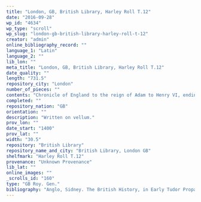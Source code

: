 ```yaml
---
title: "London, GB, British Library, Harley Roll T.12"
date: "2016-09-28"
wp_id: "4634"
wp_type: "scroll"
wp_slug: "london-gb-british-library-harley-roll-t-12"
creator: "admin"
online_bibliography_record: ""
language_1: "Latin"
language_2: ""
lib_lon: ""
meta_title: "London, GB, British Library, Harley Roll T.12"
date_quality: ""
length: "731.5"
repository_city: "London"
number_of_pieces: ""
contents: "Chronicle of England to the reign of Adam to Henry VI, ending with the birth of his son Edward, 1453. \"Considerans cronicorum prolixitatem.\" The genealogy descends from Hoe and Japhet to Brutus."
completed: ""
repository_nation: "GB"
orientation: ""
description: "Written on vellum."
prov_lon: ""
date_start: "1400"
prov_lat: ""
width: "30.5"
repository: "British Library"
repository_name_and_city: "British Library, London GB"
shelfmark: "Harley Roll T.12"
provenance: "Unknown Provenance"
lib_lat: ""
online_images: ""
_scrolls_id: "160"
type: "GB Roy. Gen."
bibliography: "Anglo, Sidney. The British History, in Early Tudor Propaganda. Manchester: John Rylands Library, 1961."
---
```



